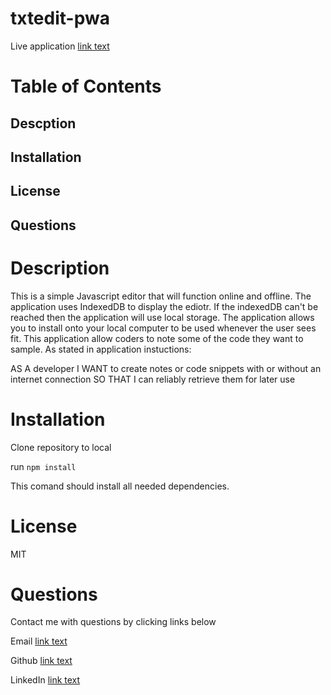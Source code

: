 # txtedit-pwa

Live application [link text](https://txtedit-pwa.herokuapp.com/)

# Table of Contents
## Descption
## Installation
## License
## Questions

# Description
This is a simple Javascript editor that will function online and offline. The application uses IndexedDB to display the ediotr. If the indexedDB can't be reached then the application will use local storage. The application allows you to install onto your local computer to be used whenever the user sees fit. This application allow coders to note some of the code they want to sample. As stated in application instuctions: 

AS A developer
I WANT to create notes or code snippets with or without an internet connection
SO THAT I can reliably retrieve them for later use

# Installation 
Clone repository to local 

run ``` npm install ```

This comand should install all needed dependencies.

# License 
MIT

# Questions 
Contact me with questions by clicking links below

Email [link text](hgielah@gmail.com) 

Github [link text](https://github.com/Hrzonca)

LinkedIn [link text](https://www.linkedin.com/in/haleigh-rzonca-794942249/)
